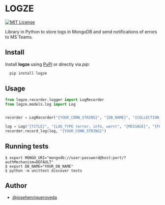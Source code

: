 
# LOGZE
[![MIT License](https://img.shields.io/badge/License-MIT-green.svg)](https://choosealicense.com/licenses/mit/)

Library in Python to store logs in MongoDB and send notifications of errors to MS Teams.


## Install

Install **logze** using [PyPI](https://pypi.org/project/logze/) or directly via *pip*:

```bash
  pip install logze
```
    
## Usage

```python
from logze.recorder.logger import LogRecorder
from logze.models.log import Log


recorder = LogRecorder("{YOUR_CONN_STRING}", "{DB_NAME}", "{COLLECTION_NAME}", "{MS_TEAMS_WEBHOOK}")

log = Log("{TITLE}", "{LOG_TYPE (error, info, warn)", "{MESSAGE}", "{FUNCTION_NAME}")
recorder.record_log(log, "{YOUR_CONN_STRING}")
```

## Running tests

```shell
$ export MONGO_URI="mongodb://user:password@host:port/?authMechanism=DEFAULT"
$ export DB_NAME="YOUR_DB_NAME"
$ python -m unittest discover tests
```
## Author

- [@josehenriqueroveda](https://www.github.com/josehenriqueroveda)

